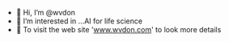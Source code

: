 - 👋 Hi, I’m @wvdon
- 👀 I’m interested in ...AI for life science
- 🌱 To visit the web site 'www.wvdon.com' to look more details

<!---
wvdon/wvdon is a ✨ special ✨ repository because its `README.md` (this file) appears on your GitHub profile.
You can click the Preview link to take a look at your changes.
--->
